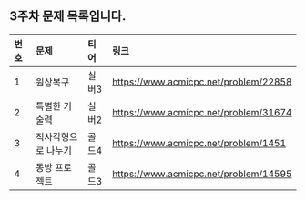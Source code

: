 ## 3주차 문제 목록입니다.

|번호| 문제     | 티어  |링크|
|:---|:-------|:----|:---|
|1| 원상복구     | 실버3 |https://www.acmicpc.net/problem/22858|
|2| 특별한 기술력 | 실버2 |https://www.acmicpc.net/problem/31674|
|3| 직사각형으로 나누기  | 골드4 |https://www.acmicpc.net/problem/1451|
|4| 동방 프로젝트  | 골드3 |https://www.acmicpc.net/problem/14595|
